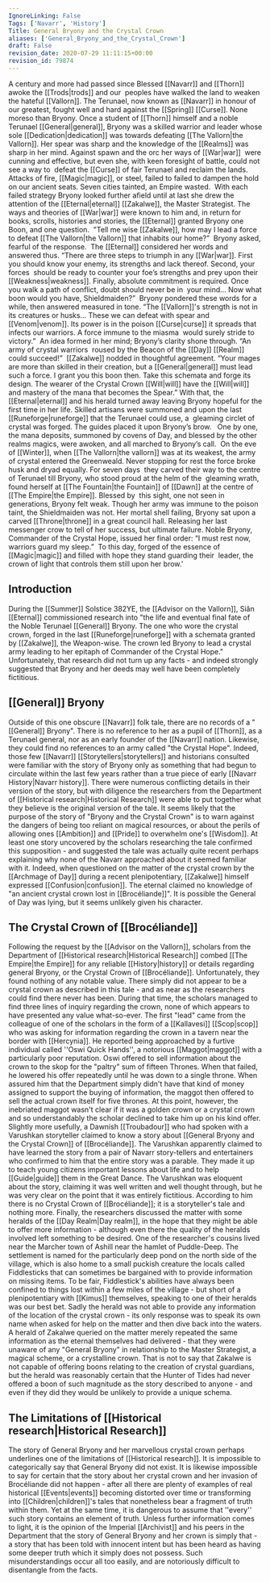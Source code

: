 ```yaml
---
IgnoreLinking: False
Tags: ['Navarr', 'History']
Title: General Bryony and the Crystal Crown
aliases: ['General_Bryony_and_the_Crystal_Crown']
draft: False
revision_date: 2020-07-29 11:11:15+00:00
revision_id: 79874
---
```


A century and more had passed since Blessed [[Navarr]] and [[Thorn]] awoke the [[Trods|trods]] and our  peoples have walked the land to weaken the hateful [[Vallorn]]. The Terunael, now known as [[Navarr]] in honour of our greatest, fought well and hard against the [[Spring]] [[Curse]]. None moreso than Bryony. 
Once a student of [[Thorn]] himself and a noble Terunael [[General|general]], Bryony was a skilled warrior and leader whose sole [[Dedication|dedication]] was towards defeating [[The Vallorn|the Vallorn]]. Her spear was sharp and the knowledge of the [[Realms]] was sharp in her mind. Against spawn and the orc her ways of [[War|war]]  were cunning and effective, but even she, with keen foresight of battle, could not see a way to  defeat the [[Curse]] of fair Terunael and reclaim the lands.  
Attacks of fire, [[Magic|magic]], or steel, failed to failed to dampen the hold on our ancient seats. Seven cities tainted, an Empire wasted.  
With each failed strategy Bryony looked further afield until at last she drew the attention of the [[Eternal|eternal]] [[Zakalwe]], the Master Strategist. The ways and theories of [[War|war]] were known to him and, in return for books, scrolls, histories and stories, the [[Eternal]] granted Bryony one Boon, and one question. 
"Tell me wise [[Zakalwe]], how may I lead a force to defeat [[The Vallorn|the Vallorn]] that inhabits our home?”  Bryony asked, fearful of the response.  
The [[Eternal]] considered her words and answered thus. 
“There are three steps to triumph in any [[War|war]]. First you should know your enemy, its strengths and lack thereof. Second, your forces  should be ready to counter your foe’s strengths and prey upon their [[Weakness|weakness]]. Finally, absolute commitment is required. Once you walk a path of conflict, doubt should never be in  your mind… Now what boon would you have, Shieldmaiden?”  
Bryony pondered these words for a while, then answered measured in tone. 
“The [[Vallorn]]'s strength is not in its creatures or husks… These we can defeat with spear and [[Venom|venom]]. Its power is in the poison [[Curse|curse]] it spreads that infects our warriors. A force immune to the miasma  would surely stride to victory.”  
An idea formed in her mind; Bryony’s clarity shone through.
“An army of crystal warriors  roused by the Beacon of the [[Day]] [[Realm]] could succeed!”  
[[Zakalwe]] nodded in thoughtful agreement. 
“Your mages are more than skilled in their creation, but a [[General|general]] must lead such a force. I grant you this boon then. Take this schemata and forge its design. The wearer of the Crystal Crown [[Will|will]] have the [[Will|will]] and mastery of the mana that becomes the Spear.” 
With that, the [[Eternal|eternal]] and his herald turned away leaving Bryony hopeful for the first time in her life.
Skilled artisans were summoned and upon the last [[Runeforge|runeforge]] that the Terunael could use, a  gleaming circlet of crystal was forged. The guides placed it upon Bryony’s brow.   
One by one, the mana deposits, summoned by covens of Day, and blessed by the other realms magics, were awoken, and all marched to Bryony’s call.  On the eve of [[Winter]], when [[The Vallorn|the vallorn]] was at its weakest, the army of crystal entered the Greenweald. Never stopping for rest the force broke husk and dryad equally. 
For seven days  they carved their way to the centre of Terunael till Bryony, who stood proud at the helm of the  gleaming wrath, found herself at [[The Fountain|the Fountain]] of [[Dawn]] at the centre of [[The Empire|the Empire]]. Blessed by  this sight, one not seen in generations, Bryony felt weak. Though her army was immune to the poison taint, the Shieldmaiden was not. Her mortal shell failing, Bryony sat upon a carved [[Throne|throne]] in a great council hall. Releasing her last messenger crow to tell of her success, but ultimate failure. Noble Bryony, Commander of the Crystal Hope, issued her final order: “I must rest now, warriors guard my sleep.”  To this day, forged of the essence of [[Magic|magic]] and filled with hope they stand guarding their  leader, the crown of light that controls them still upon her brow.’  
## Introduction
During the [[Summer]] Solstice 382YE, the [[Advisor on the Vallorn]], Siân [[Eternal]] commissioned research into "the life and eventual final fate of the Noble Terunael [[General]] Bryony. The one who wore the crystal crown, forged in the last [[Runeforge|runeforge]] with a schemata granted by [[Zakalwe]], the Weapon-wise. The crown led Bryony to lead a crystal army leading to her epitaph of Commander of the Crystal Hope."
Unfortunately, that research did not turn up any facts - and indeed strongly suggested that Bryony and her deeds may well have been completely fictitious. 
## [[General]] Bryony
Outside of this one obscure [[Navarr]] folk tale, there are no records of a "[[General]] Bryony". There is no reference to her as a pupil of [[Thorn]], as a Terunael general, nor as an early founder of the [[Navarr]] nation. Likewise, they could find no references to an army called "the Crystal Hope". Indeed, those few [[Navarr]] [[Storytellers|storytellers]] and historians consulted were familiar with the story of Bryony only as something that had begun to circulate within the last few years rather than a true piece of early [[Navarr History|Navarr history]]. There were numerous conflicting details in their version of the story, but with diligence the researchers from the Department of [[Historical research|Historical Research]] were able to put together what they believe is the original version of the tale.
It seems likely that the purpose of the story of "Bryony and the Crystal Crown" is to warn against the dangers of being too reliant on magical resources, or about the perils of allowing ones [[Ambition]] and [[Pride]] to overwhelm one's [[Wisdom]]. At least one story uncovered by the scholars researching the tale confirmed this supposition - and suggested the tale was actually quite recent perhaps explaining why none of the Navarr approached about it seemed familiar with it. Indeed, when questioned on the matter of the crystal crown by the [[Archmage of Day]] during a recent plenipotentiary, [[Zakalwe]] himself expressed [[Confusion|confusion]]. The eternal claimed no knowledge of "an ancient crystal crown lost in [[Brocéliande]]". It is possible the General of Day was lying, but it seems unlikely given his character.
## The Crystal Crown of [[Brocéliande]]
Following the request by the [[Advisor on the Vallorn]], scholars from the Department of [[Historical research|Historical Research]] combed [[The Empire|the Empire]] for any reliable [[History|history]] or details regarding general Bryony, or the Crystal Crown of [[Brocéliande]]. Unfortunately, they found nothing of any notable value. There simply did not appear to be a crystal crown as described in this tale - and as near as the researchers could find there never has been. During that time, the scholars managed to find three lines of inquiry regarding the crown, none of which appears to have presented any value what-so-ever.
The first "lead" came from the colleague of one of the scholars in the form of a [[Kallavesi]] [[Scop|scop]] who was asking for information regarding the crown in a tavern near the border with [[Hercynia]]. He reported being approached by a furtive individual called ''Oswi Quick Hands'', a notorious [[Maggot|maggot]] with a particularly poor reputation. Oswi offered to sell information about the crown to the skop for the "paltry" sum of fifteen Thrones. When that failed, he lowered his offer repeatedly until he was down to a single throne. When assured him that the Department simply didn't have that kind of money assigned to support the buying of information, the maggot then offered to sell the actual crown itself for five thrones. At this point, however, the inebriated maggot wasn't clear if it was a golden crown or a crystal crown and so understandably the scholar declined to take him up on his kind offer.
Slightly more usefully, a Dawnish [[Troubadour]] who had spoken with a Varushkan storyteller claimed to know a story about [[General Bryony and the Crystal Crown]] of [[Brocéliande]]. The Varushkan apparently claimed to have learned the story from a pair of Navarr story-tellers and entertainers who confirmed to him that the entire story was a parable. They made it up to teach young citizens important lessons about life and to help [[Guide|guide]] them in the Great Dance. The Varushkan was eloquent about the story, claiming it was well written and well thought through, but he was very clear on the point that it was entirely fictitious. According to him there is no Crystal Crown of [[Brocéliande]]; it is a storyteller's tale and nothing more.
Finally, the researchers discussed the matter with some heralds of the [[Day Realm|Day realm]], in the hope that they might be able to offer more information - although even there the quality of the heralds involved left something to be desired. One of the researcher's cousins lived near the Marcher town of Ashill near the hamlet of Puddle-Deep. The settlement is named for the particularly deep pond on the north side of the village, which is also home to a small puckish creature the locals called Fiddlesticks that can sometimes be bargained with to provide information on missing items. To be fair, Fiddlestick's abilities have always been confined to things lost within a few miles of the village - but short of a plenipotentiary with [[Kimus]] themselves, speaking to one of their heralds was our best bet. Sadly the herald was not able to provide any information of the location of the crystal crown - its only response was to speak its own name when asked for help on the matter and then dive back into the waters.
A herald of Zakalwe queried on the matter merely repeated the same information as the eternal themselves had delivered - that they were unaware of any "General Bryony" in relationship to the Master Strategist, a magical scheme, or a crystalline crown. That is not to say that Zakalwe is not capable of offering boons relating to the creation of crystal guardians, but the herald was reasonably certain that the Hunter of Tides had never offered a boon of such magnitude as the story described to anyone - and even if they did they would be unlikely to provide a unique schema.
## The Limitations of [[Historical research|Historical Research]]
The story of General Bryony and her marvellous crystal crown perhaps underlines one of the limitations of [[Historical research]]. It is impossible to categorically say that General Bryony did not exist. It is likewise impossible to say for certain that the story about her crystal crown and her invasion of Brocéliande did not happen - after all there are plenty of examples of real historical [[Events|events]] becoming distorted over time or transforming into [[Children|children]]'s tales that nonetheless bear a fragment of truth within them. Yet at the same time, it is dangerous to assume that ''every'' such story contains an element of truth.
Unless further information comes to light, it is the opinion of the Imperial [[Archivist]] and his peers in the Department that the story of General Bryony and her crown is simply that - a story that has been told with innocent intent but has been heard as having some deeper truth which it simply does not possess. Such misunderstandings occur all too easily, and are notoriously difficult to disentangle from the facts.